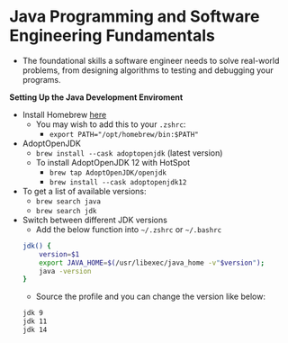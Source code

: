 # Java Programming and Software Engineering Fundamentals
- The foundational skills a software engineer needs to solve real-world problems, from designing algorithms to testing and debugging your programs.

**Setting Up the Java Development Enviroment**
- Install Homebrew [here](https://brew.sh/)
    - You may wish to add this to your `.zshrc`:
        - `export PATH="/opt/homebrew/bin:$PATH"`
- AdoptOpenJDK
    - `brew install --cask adoptopenjdk` (latest version)
    - To install AdoptOpenJDK 12 with HotSpot
        - `brew tap AdoptOpenJDK/openjdk`
        - `brew install --cask adoptopenjdk12`
- To get a list of available versions:
    - `brew search java`
    - `brew search jdk`
- Switch between different JDK versions
    - Add the below function into `~/.zshrc` or `~/.bashrc`
    ```bash
    jdk() {
        version=$1
        export JAVA_HOME=$(/usr/libexec/java_home -v"$version");
        java -version
    }
    ```
    - Source the profile and you can change the version like below:
    ```bash
    jdk 9
    jdk 11
    jdk 14
    ```